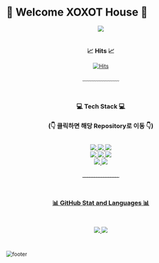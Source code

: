 # 🎉 Welcome XOXOT House 🎉

<div align = "center">
<img src="https://capsule-render.vercel.app/api?type=waving&color=timeAuto&height=300&section=header&text=XOXO PROFILE&fontSize=50" />
<br/><br/>

 <h3>📈 Hits 📈</h3>

[![Hits](https://hits.seeyoufarm.com/api/count/incr/badge.svg?url=https%3A%2F%2Fgithub.com%2FXOXOT%2FXOXOT&count_bg=%235687E4&title_bg=%23D3D9DC&icon=soundcloud.svg&icon_color=%23E0E0E0&title=Visit&edge_flat=false)](https://hits.seeyoufarm.com)
 
﹏﹏﹏﹏﹏﹏﹏

<br/>
 
 <h3>💻 Tech Stack 💻</h3>
<h3>(👇 클릭하면 해당 Repository로 이동 👇)</h3>
<br/>
  <a href="https://github.com/XOXOT/C_study">
    <img src="https://img.shields.io/badge/C-A8B9CC?style=flat-square&logo=C&logoColor=white"/>
</a>
   <a href="https://github.com/XOXOT/Cpp_Study">
     <img src="https://img.shields.io/badge/C++-00599C?style=flat-square&logo=C%2B%2B&logoColor=white"/>
</a>
    <a href="https://github.com/XOXOT/Csharp">
     <img src="https://img.shields.io/badge/Csharp-239120?style=flat-square&logo=Csharp&logoColor=white"/>
<br>
<img src="https://img.shields.io/badge/Python-3776AB?style=flat-square&logo=Python&logoColor=white"/>
<img src="https://img.shields.io/badge/Git-F05032?style=flat-square&logo=Git&logoColor=white"/>
<img src="https://img.shields.io/badge/R-276DC3?style=flat-square&logo=R&logoColor=white"/>
 
<br>
</a>
    <a href="https://github.com/XOXOT/MS-SQL">
     <img src="https://img.shields.io/badge/MSSQL-CC2927?style=flat-square&logo=Microsoft SQL Server&logoColor=white"/>
<!--<img src="https://img.shields.io/badge/MySQL-4479A1?style=flat-square&logo=MySQL&logoColor=white"/>-->
<img src="https://img.shields.io/badge/Oracle-F80000?style=flat-square&logo=Oracle&logoColor=white"/>

﹏﹏﹏﹏﹏﹏﹏
     
<br/>
 <h3>📊 GitHub Stat and Languages 📊</h3>     
<br/>
<p align='center'>
  <a href="https://github.com/XOXOT">
    <img src="https://github-readme-stats.vercel.app/api?username=XOXOT&theme=onedark&show_icons=true"/>
    <img src="https://github-readme-stats.vercel.app/api/top-langs/?username=XOXOT&theme=onedark&layout=compact"/>
  </a>
</p>

</div>

<br/>

![footer](https://capsule-render.vercel.app/api?type=waving&&color=timeAuto&height=100&section=footer&fontSize=90)



